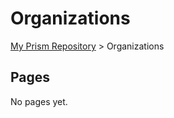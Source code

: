 # Organizations

<!-- prism:generate:breadcrumbs -->
[My Prism Repository](../README.md) > Organizations
<!-- /prism:generate:breadcrumbs -->

## Pages

<!-- prism:generate:pages -->
No pages yet.
<!-- /prism:generate:pages -->


<!-- prism:metadata
---
title: Organizations
path: organizations\README.md
generator_types:
  - breadcrumbs
  - pages
---
-->
